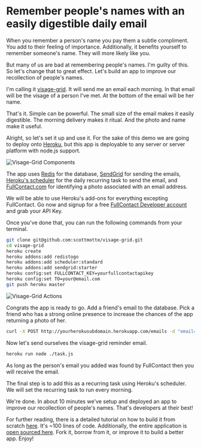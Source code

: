 # Remember people's names with an easily digestible daily email 

When you remember a person's name you pay them a subtle compliment. You add to their feeling of importance. Additionally, it benefits yourself to remember someone's name. They will more likely like you.

But many of us are bad at remembering people's names. I'm guilty of this. So let's change that to great effect. Let's build an app to improve our recollection of people's names.

I'm calling it [visage-grid](https://github.com/scottmotte/visage-grid). It will send me an email each morning. In that email will be the visage of a person I've met. At the bottom of the email will be her name.

That's it. Simple can be powerful. The small size of the email makes it easily digestible. The morning delivery makes it ritual. And the photo and name make it useful.

Alright, so let's set it up and use it. For the sake of this demo we are going to deploy onto [Heroku](http://heroku.com), but this app is deployable to any server or server platform with node.js support. 

![Visage-Grid Components](https://raw.github.com/scottmotte/writings/master/images/visage-grid-components.gif)

The app uses [Redis](http://redis.io/) for the database, [SendGrid](http://sendgrid.com) for sending the emails, [Heroku's scheduler](https://devcenter.heroku.com/articles/scheduler) for the daily recurring task to send the email, and [FullContact.com](http://fullcontact.com) for identifying a photo associated with an email address.

We will be able to use Heroku's add-ons for everything excepting FullContact. Go now and signup for a free [FullContact Developer account](https://www.fullcontact.com/developer/pricing/) and grab your API Key.

Once you've done that, you can run the following commands from your terminal.

```bash
git clone git@github.com:scottmotte/visage-grid.git
cd visage-grid
heroku create
heroku addons:add redistogo
heroku addons:add scheduler:standard
heroku addons:add sendgrid:starter
heroku config:set FULLCONTACT_KEY=yourfullcontactapikey
heroku config:set TO=your@email.com
git push heroku master
```

![Visage-Grid Actions](https://raw.github.com/scottmotte/writings/master/images/visage-grid-actions.gif)

Congrats the app is ready to go. Add a friend's email to the database. Pick a friend who has a strong online presence to increase the chances of the app returning a photo of her.

```bash 
curl -X POST http://yourherokusubdomain.herokuapp.com/emails -d "email=friend@gmail.com"
```

Now let's send ourselves the visage-grid reminder email.

```bash
heroku run node ./task.js
```

As long as the person's email you added was found by FullContact then you will receive the email.

The final step is to add this as a recurring task using Heroku's scheduler. We will set the recurring task to run every morning.

We're done. In about 10 minutes we've setup and deployed an app to improve our recollection of people's names. That's developers at their best!

For further reading, there is a detailed tutorial on how to build it from scratch [here](https://github.com/scottmotte/writings/blob/master/articles/visage-grid.md). It's ~100 lines of code. Additionally, the entire application is [open sourced here](https://github.com/scottmotte/visage-grid). Fork it, borrow from it, or improve it to build a better app. Enjoy!
